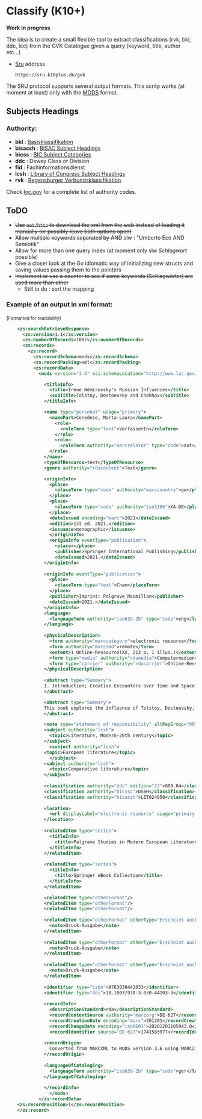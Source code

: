 # Classify (K10+)

**Work in progress**


The idea is to create a small flexible tool to extract classifications (rvk, bkl, ddc, lcc) from the GVK Catalogue given a query (keyword, title, author etc...)

+ [Sru](https://wiki.k10plus.de/display/K10PLUS/SRU) address

      https://sru.k10plus.de/gvk


The SRU protocol supports several output formats. This scritp works (at moment at least) only with the [MODS](https://en.wikipedia.org/wiki/Metadata_Object_Description_Schema) format.


## Subjects Headings

### Authority:

+ **bkl** : [Basisklassifikation](https://www.gbv.de/bibliotheken/verbundbibliotheken/02Verbund/01Erschliessung/02Richtlinien/05Basisklassifikation/index)
+ **bisacsh** : [BISAC Subject Headings](https://bisg.org/page/bisacedition)
+ **bicss** : [BIC Subject Categories](https://bic.org.uk/files/pdfs/101201%20bic2.1%20complete%20rev.pdf)
+ **ddc** : Dewey Class or Division
+ **fid** : Fachinformationsdienst
+ **lcsh** : [Library of Congress Subject Headings](https://id.loc.gov/vocabulary/subjectSchemes/bisacsh.html)
+ **rvk** : [Regensburger Verbundsklassifikation](https://rvk.uni-regensburg.de/regensburger-verbundklassifikation-online)

Check [loc.gov](https://www.loc.gov/standards/sourcelist/subject.html) for a complete list of authority codes.


## ToDO

+ <del>Use ```net/http``` to download the xml from the web instead of loading it manually (or possibly leave both options open)</del>
+ <del>Allow multiple keywords separated by AND</del>
      slw : "Umberto Eco AND Semiotik"
+ Allow for more than one query index (at moment only slw *Schlagwort* possible)
+ Give a closer look at the Go idiomatic way of initializing new structs and saving values passing them to the pointers
+ <del>Implement or use a counter to see if some keywords (Schlagwörter) are used more than other</del>
  + Still to do : sort the mapping 


### Example of an output in xml format:
(<small>Formatted for readability</small>)
```xml
    <zs:searchRetrieveResponse>
      <zs:version>1.1</zs:version>
      <zs:numberOfRecords>1007</zs:numberOfRecords>
      <zs:records>
        <zs:record>
          <zs:recordSchema>mods</zs:recordSchema>
          <zs:recordPacking>xml</zs:recordPacking>
          <zs:recordData>
            <mods version="3.6" xsi:schemaLocation="http://www.loc.gov/mods/v3 http://www.loc.gov/standards/mods/v3/mods-3-6.xsd">

              <titleInfo>
                <title>Irène Némirovsky's Russian Influences</title>
                <subTitle>Tolstoy, Dostoevsky and Chekhov</subTitle>
              </titleInfo>

              <name type="personal" usage="primary">
                <namePart>Cenedese, Marta-Laura</namePart>
                  <role>
                    <roleTerm type="text">VerfasserIn</roleTerm>
                  </role>
                  <role>
                    <roleTerm authority="marcrelator" type="code">aut</roleTerm>
                </role>
              </name>
              <typeOfResource>text</typeOfResource>
              <genre authority="rdacontent">Text</genre>

              <originInfo>
                <place>
                  <placeTerm type="code" authority="marccountry">gw</placeTerm>
                </place>
                <place>
                  <placeTerm type="code" authority="iso3166">XA-DE</placeTerm>
                </place>
                <dateIssued encoding="marc">2021</dateIssued>
                <edition>1st ed. 2021.</edition>
                <issuance>monographic</issuance>
                </originInfo>
                <originInfo eventType="publication">
                  <place></place>
                  <publisher>Springer International Publishing</publisher>
                  <dateIssued>2021.</dateIssued>
              </originInfo>
              
              <originInfo eventType="publication">
                <place>
                  <placeTerm type="text">Cham</placeTerm>
                </place>
                <publisher>Imprint: Palgrave Macmillan</publisher>
                <dateIssued>2021.</dateIssued>
              </originInfo>
              <language>
                <languageTerm authority="iso639-2b" type="code">eng</languageTerm>
              </language>
              
              <physicalDescription>
                <form authority="marccategory">electronic resource</form>
                <form authority="marcsmd">remote</form>
                <extent>1 Online-Ressource(XX, 213 p. 1 illus.)</extent>
                <form type="media" authority="rdamedia">Computermedien</form>
                <form type="carrier" authority="rdacarrier">Online-Ressource</form>
              </physicalDescription>
              
              <abstract type="Summary">
              1. Introduction; Creative Encounters over Time and Space: Writers, Readers, and Researchers -- 2. From Russia to France, via England: Suite française, War and Peace, and E. M. Forster -- 3. Departing from Tolstoy: Polyphony and Monologism -- 4. Beyond Tolstoy: Music -- 5. Dreams from Underground -- 5. The Abject -- 6. An Anthropology of Suffering -- 7. La Vie de Tchekhov: A Romanced Biography -- 8. La Vie de Tchekhov in the 21st Century -- 9. Conclusion: A Russian Suite.
              </abstract>

              <abstract type="Summary">
              This book explores the influence of Tolstoy, Dostoevsky, and Chekhov on Russian-born French language writer Irène Némirovsky. It considers the complexity of each of these relationships and the different modes in which they appear; demonstrating how, by skillfully integrating reading and writing, reception and creation, Némirovsky engaged with Russian literature within her own work. Through detailed analysis of the intersections between novels, short stories and archival sources, the book assesses to what degree Tolstoy, Dostoevsky and Chekhov influenced Némirovsky, how this influence affected her work, and to what effects. To this aim the book articulates the notion of creative influence, a method that, in conversation with theories of influence, intertextuality, and reception aesthetics, seeks to reflect a “meeting of artistic minds” that includes affective, ethical, and creative encounters between writers, readers, and researchers.
              </abstract>

              <note type="statement of responsibility" altRepGroup="00">by Marta-Laura Cenedese</note>
              <subject authority="lcsh">
                <topic>Literature, Modern—20th century</topic>
              </subject>
                <subject authority="lcsh">
              <topic>European literature</topic>
                </subject>
              <subject authority="lcsh">
                <topic>Comparative literature</topic>
              </subject>
              
              <classification authority="ddc" edition="23">809.04</classification>
              <classification authority="bicssc">DSBH</classification>
              <classification authority="bisacsh">LIT024050</classification>
              
              <location>
                <url displayLabel="electronic resource" usage="primary display" note="Lizenzpflichtig">https://doi.org/10.1007/978-3-030-44203-3</url>
              </location>
              
              <relatedItem type="series">
                <titleInfo>
                  <title>Palgrave Studies in Modern European Literature</title>
                </titleInfo>
              </relatedItem>
              
              <relatedItem type="series">
                <titleInfo>
                  <title>Springer eBook Collection</title>
                </titleInfo>
              </relatedItem>

              <relatedItem type="otherFormat"/>
              <relatedItem type="otherFormat"/>
              <relatedItem type="otherFormat"/>
              
              <relatedItem type="otherFormat" otherType="Erscheint auch als" displayLabel="Erscheint auch als">
                <note>Druck-Ausgabe</note>
              </relatedItem>
              
              <relatedItem type="otherFormat" otherType="Erscheint auch als" displayLabel="Erscheint auch als">
                <note>Druck-Ausgabe</note>
              </relatedItem>
              
              <relatedItem type="otherFormat" otherType="Erscheint auch als" displayLabel="Erscheint auch als">
                <note>Druck-Ausgabe</note>
              </relatedItem>
              
              <identifier type="isbn">9783030442033</identifier>
              <identifier type="doi">10.1007/978-3-030-44203-3</identifier>
              
              <recordInfo>
                <descriptionStandard>rda</descriptionStandard>
                <recordContentSource authority="marcorg">DE-627</recordContentSource>
                <recordCreationDate encoding="marc">201201</recordCreationDate>
                <recordChangeDate encoding="iso8601">20201201105043.0</recordChangeDate>
                <recordIdentifier source="DE-627">1741583977</recordIdentifier>
              
              <recordOrigin>
                Converted from MARCXML to MODS version 3.6 using MARC21slim2MODS3-6.xsl (Revision 1.119 2018/06/21)
              </recordOrigin>
              
              <languageOfCataloging>
                <languageTerm authority="iso639-2b" type="code">ger</languageTerm>
              </languageOfCataloging>
              
              </recordInfo>
                </mods>
            </zs:recordData>
    <zs:recordPosition>1</zs:recordPosition>
    </zs:record>
```


